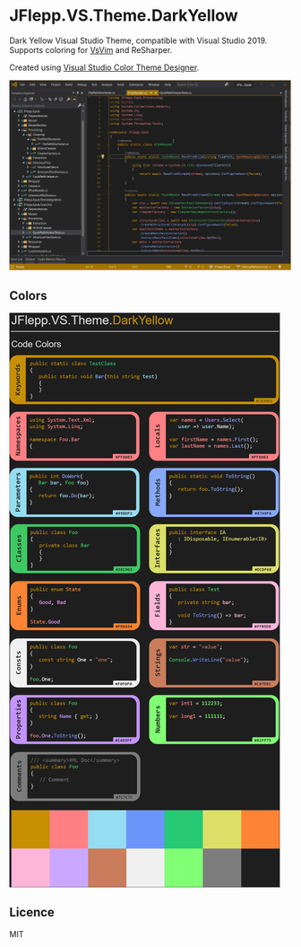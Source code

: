 #  JFlepp.VS.Theme.DarkYellow

Dark Yellow Visual Studio Theme, compatible with Visual Studio 2019. Supports coloring for [VsVim](https://marketplace.visualstudio.com/items?itemName=JaredParMSFT.VsVim) and ReSharper.

Created using [Visual Studio Color Theme Designer](https://marketplace.visualstudio.com/items?itemName=ms-madsk.ColorThemeDesigner).

![ExampleGif](Docs/JFlepp.EpubToHtml.Recording.gif)

## Colors

![ColorsDesktop](Docs/ColorsDesktop.png)

## Licence 

MIT

